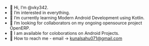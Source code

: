 - 👋 Hi, I’m @vky342.
- 👀 I’m interested in everything.
- 🌱 I’m currently learning Modern Android Development using Kotlin. 
- 🔎 I’m looking for collaborators on my ongoing opensource project OpenERP.
- 💞 I am available for coloborations on Android Projects.
- 📧 How to reach me - email -> kunalsahu071@gmail.com

<!---
vky342/vky342 is a ✨ special ✨ repository because its `README.md` (this file) appears on your GitHub profile.
You can click the Preview link to take a look at your changes.
--->
